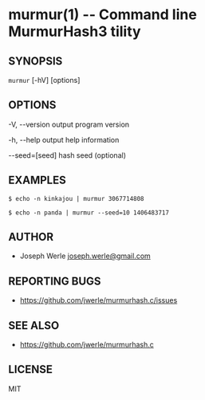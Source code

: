 murmur(1) -- Command line MurmurHash3 tility
=================================

## SYNOPSIS

`murmur` \[-hV\] \[options\]

## OPTIONS

  -V, --version
      output program version

  -h, --help
      output help information

  --seed=[seed]
      hash seed (optional)

## EXAMPLES

  ``
  $ echo -n kinkajou | murmur
  3067714808
  ``

  ``
  $ echo -n panda | murmur --seed=10
  1406483717
  ``

## AUTHOR

  - Joseph Werle <joseph.werle@gmail.com>

## REPORTING BUGS

  - <https://github.com/jwerle/murmurhash.c/issues>

## SEE ALSO

  - <https://github.com/jwerle/murmurhash.c>

## LICENSE

MIT

